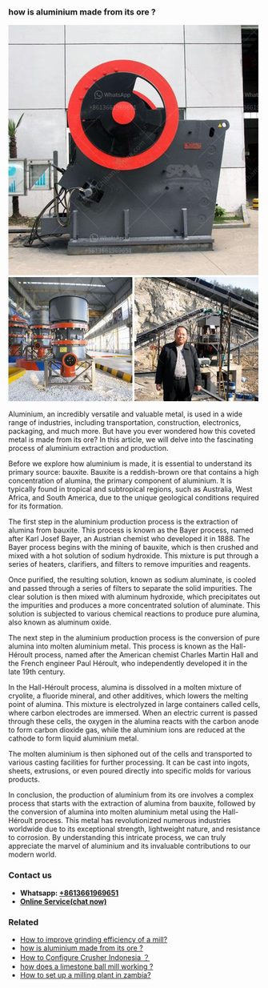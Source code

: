 <h3>how is aluminium made from its ore ?</h3><img src='1701746071.jpg' alt=''><p>Aluminium, an incredibly versatile and valuable metal, is used in a wide range of industries, including transportation, construction, electronics, packaging, and much more. But have you ever wondered how this coveted metal is made from its ore? In this article, we will delve into the fascinating process of aluminium extraction and production.</p><p>Before we explore how aluminium is made, it is essential to understand its primary source: bauxite. Bauxite is a reddish-brown ore that contains a high concentration of alumina, the primary component of aluminium. It is typically found in tropical and subtropical regions, such as Australia, West Africa, and South America, due to the unique geological conditions required for its formation.</p><p>The first step in the aluminium production process is the extraction of alumina from bauxite. This process is known as the Bayer process, named after Karl Josef Bayer, an Austrian chemist who developed it in 1888. The Bayer process begins with the mining of bauxite, which is then crushed and mixed with a hot solution of sodium hydroxide. This mixture is put through a series of heaters, clarifiers, and filters to remove impurities and reagents.</p><p>Once purified, the resulting solution, known as sodium aluminate, is cooled and passed through a series of filters to separate the solid impurities. The clear solution is then mixed with aluminum hydroxide, which precipitates out the impurities and produces a more concentrated solution of aluminate. This solution is subjected to various chemical reactions to produce pure alumina, also known as aluminum oxide.</p><p>The next step in the aluminium production process is the conversion of pure alumina into molten aluminium metal. This process is known as the Hall-Héroult process, named after the American chemist Charles Martin Hall and the French engineer Paul Héroult, who independently developed it in the late 19th century.</p><p>In the Hall-Héroult process, alumina is dissolved in a molten mixture of cryolite, a fluoride mineral, and other additives, which lowers the melting point of alumina. This mixture is electrolyzed in large containers called cells, where carbon electrodes are immersed. When an electric current is passed through these cells, the oxygen in the alumina reacts with the carbon anode to form carbon dioxide gas, while the aluminium ions are reduced at the cathode to form liquid aluminium metal.</p><p>The molten aluminium is then siphoned out of the cells and transported to various casting facilities for further processing. It can be cast into ingots, sheets, extrusions, or even poured directly into specific molds for various products.</p><p>In conclusion, the production of aluminium from its ore involves a complex process that starts with the extraction of alumina from bauxite, followed by the conversion of alumina into molten aluminium metal using the Hall-Héroult process. This metal has revolutionized numerous industries worldwide due to its exceptional strength, lightweight nature, and resistance to corrosion. By understanding this intricate process, we can truly appreciate the marvel of aluminium and its invaluable contributions to our modern world.</p><h3>Contact us</h3><ul><li><strong>Whatsapp:&nbsp;<a href="https://wa.me/8613661969651">+8613661969651</a></strong></li><li><a href="https://swt.shibang-china.com/?git&amp;zhl&amp;how is aluminium made from its ore "><strong>Online Service(chat now)</strong></a></li></ul><h3>Related</h3><ul><li><a href='How to improve grinding efficiency of a mill.md'>How to improve grinding efficiency of a mill?</a></li><li><a href='how is aluminium made from its ore .md'>how is aluminium made from its ore ?</a></li><li><a href='How to Configure Crusher Indonesia ？.md'>How to Configure Crusher Indonesia ？</a></li><li><a href='how does a limestone ball mill working .md'>how does a limestone ball mill working ?</a></li><li><a href='How to set up a milling plant in zambia.md'>How to set up a milling plant in zambia?</a></li></ul>